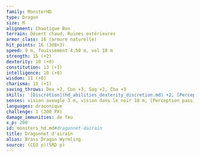 ```yaml
---
family: MonsterHD
type: Dragon
size: M
alignment: Chaotique Bon
terrain: Désert chaud, Ruines extérieures
armor_class: 16 (armure naturelle)
hit_points: 16 (3d8+3)
speed: 9 m, fouissement 4,50 m, vol 18 m
strength: 15 (+2)
dexterity: 10 (+0)
constitution: 13 (+1)
intelligence: 10 (+0)
wisdom: 11 (+0)
charisma: 13 (+1)
saving_throws: Dex +2, Con +3, Sag +2, Cha +3
skills: '[Discrétion](hd_abilities_dexterity_discretion.md) +2, [Perception](hd_abilities_wisdom_perception.md) +4'
senses: vision aveugle 3 m, vision dans le noir 18 m, [Perception passive](hd_abilities_dexterity_perception_passive.md) 14
languages: draconique
challenge: 1 (200 PX)
damage_immunities: de feu
x_p: 200
id: monsters_hd.md#dragonnet-dairain
title: Dragonnet d'airain
alias: Brass Dragon Wyrmling
source: (CEO p)(SRD p)
---
```



